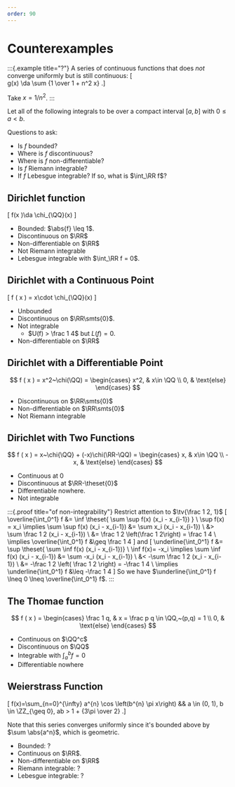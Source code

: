 ```yaml
---
order: 90
---
```


# Counterexamples

:::{.example title="?"}
A series of continuous functions that does *not* converge uniformly but is still continuous:
\[  
g(x) \da \sum {1 \over 1 + n^2 x}
.\]

Take $x = 1/n^2$.
:::

Let all of the following integrals to be over a compact interval $[a, b]$ with $0 \leq a < b$.

Questions to ask:

- Is $f$ bounded?
- Where is $f$ discontinuous? 
- Where is $f$ non-differentiable? 
- Is $f$ Riemann integrable?
- If $f$ Lebesgue integrable? 
  If so, what is $\int_\RR f$?

## Dirichlet function
\[
f(x )\da \chi_{\QQ}(x)
\]

- Bounded: $\abs{f} \leq 1$.
- Discontinuous on $\RR$
- Non-differentiable on $\RR$
- Not Riemann integrable
- Lebesgue integrable with $\int_\RR f = 0$.

## Dirichlet with a Continuous Point
\[
f ( x ) = x\cdot \chi_{\QQ}(x)
\]

- Unbounded
- Discontinuous on $\RR\smts{0}$.
- Not integrable
  - $U(f) > \frac 1 4$ but $L(f) = 0$.
- Non-differentiable on $\RR$

## Dirichlet with a Differentiable Point
$$
f ( x ) = x^2~\chi(\QQ) = \begin{cases}
x^2, & x\in \QQ \\
0, & \text{else}
\end{cases}
$$

- Discontinuous on $\RR\smts{0}$
- Non-differentiable on $\RR\smts{0}$
- Not Riemann integrable

## Dirichlet with Two Functions
$$
f ( x ) = x~\chi{\QQ} + (-x)\chi(\RR-\QQ) = \begin{cases}
x, & x\in \QQ \\
-x, & \text{else}
\end{cases}
$$

- Continuous at 0
- Discontinuous at $\RR-\theset{0}$
- Differentiable nowhere.
- Not integrable


:::{.proof title="of non-integrability"}
Restrict attention to $\tv{\frac 1 2, 1}$
\[
\overline{\int_0^1} f 
&= \inf \theset{ \sum \sup f(x) (x_i - x_{i-1}) } \\
\sup f(x) = x_i \implies 
\sum \sup f(x) (x_i - x_{i-1}) &= \sum x_i (x_i - x_{i-1}) \\
&> \sum \frac 1 2 (x_i - x_{i-1}) \\
&= \frac 1 2 \left(\frac 1 2\right) = \frac 1 4 \\
\implies \overline{\int_0^1} f &\geq \frac 1 4
\]
and 
\[
\underline{\int_0^1} f 
&= \sup \theset{ \sum \inf f(x) (x_i - x_{i-1})} \\
\inf f(x)= -x_i \implies 
\sum \inf f(x) (x_i - x_{i-1}) 
&= \sum -x_i (x_i - x_{i-1}) \\
&< -\sum \frac 1 2 (x_i - x_{i-1}) \\
&= -\frac 1 2 \left( \frac 1 2 \right) = -\frac 1 4 \\
\implies \underline{\int_0^1} f &\leq -\frac 1 4
\]
So we have $\underline{\int_0^1} f \lneq 0 \lneq \overline{\int_0^1} f$.
:::


## The Thomae function
$$
f ( x ) = \begin{cases}
\frac 1 q, & x = \frac p q \in \QQ,~(p,q) = 1 \\
0, & \text{else}
\end{cases}
$$

- Continuous on $\QQ^c$
- Discontinuous on $\QQ$
- Integrable with $\int_a^b f = 0$
- Differentiable nowhere


## Weierstrass Function

\[
f(x)=\sum_{n=0}^{\infty} a^{n} \cos \left(b^{n} \pi x\right)
&&
a \in (0, 1), b \in \ZZ_{\geq 0}, ab > 1 + {3\pi \over 2}
.\]

Note that this series converges uniformly since it's bounded above by $\sum \abs{a^n}$, which is geometric.

- Bounded: ?
- Continuous on $\RR$.
- Non-differentiable on $\RR$
- Riemann integrable: ?
- Lebesgue integrable: ?


